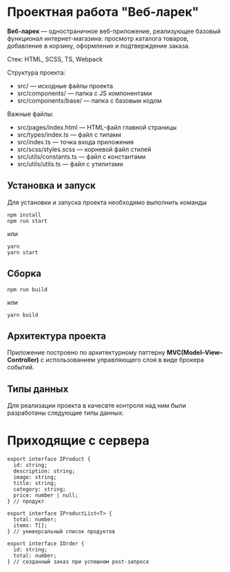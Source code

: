 # Проектная работа "Веб-ларек"
**Веб-ларек** — одностраничное веб-приложение, реализующее базовый функционал интернет-магазина: просмотр каталога товаров, добавление в корзину, оформление и подтверждение заказа.

Стек: HTML, SCSS, TS, Webpack

Структура проекта:
- src/ — исходные файлы проекта
- src/components/ — папка с JS компонентами
- src/components/base/ — папка с базовым кодом

Важные файлы:
- src/pages/index.html — HTML-файл главной страницы
- src/types/index.ts — файл с типами
- src/index.ts — точка входа приложения
- src/scss/styles.scss — корневой файл стилей
- src/utils/constants.ts — файл с константами
- src/utils/utils.ts — файл с утилитами

## Установка и запуск
Для установки и запуска проекта необходимо выполнить команды

```
npm install
npm run start
```

или

```
yarn
yarn start
```
## Сборка

```
npm run build
```

или

```
yarn build
```

## Архитектура проекта
Приложение построено по архитектурному паттерну **MVC(Model–View–Controller)** с использованием управляющего слоя в виде брокера событий.

## Типы данных
Для реализации проекта в качесвте контроля над ним были разработаны следующие типы данных:

# Приходящие с сервера
```
export interface IProduct {
  id: string;
  description: string;
  image: string;
  title: string;
  category: string;
  price: number | null;
} // продукт

export interface IProductList<T> {
  total: number;
  items: T[];
} // универсальный список продуктов

export interface IOrder {
  id: string;
  total: number;
} // созданный заказ при успешном post-запросе
```



